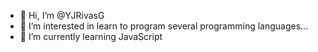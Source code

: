 - 👋 Hi, I’m @YJRivasG
- 👀 I’m interested in learn to program several programming languages...
- 🌱 I’m currently learning JavaScript

<!---
YJRivasG/YJRivasG is a ✨ special ✨ repository because its `README.md` (this file) appears on your GitHub profile.
You can click the Preview link to take a look at your changes.
--->
